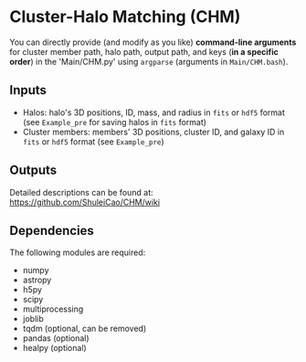 # Cluster-Halo Matching (CHM)
You can directly provide (and modify as you like) **command-line arguments** for cluster member path, halo path, output path, and keys (**in a specific order**) in the 'Main/CHM.py' using `argparse` (arguments in `Main/CHM.bash`).
## Inputs
* Halos: halo's 3D positions, ID, mass, and radius in `fits` or `hdf5` format (see `Example_pre` for saving halos in `fits` format)
* Cluster members: members' 3D positions, cluster ID, and galaxy ID in `fits` or `hdf5` format (see `Example_pre`)
## Outputs
Detailed descriptions can be found at: https://github.com/ShuleiCao/CHM/wiki

## Dependencies
The following modules are required:
* numpy
* astropy
* h5py
* scipy
* multiprocessing
* joblib
* tqdm (optional, can be removed)
* pandas (optional)
* healpy (optional) 
